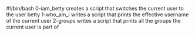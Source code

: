 #!/bin/bash
0-iam_betty creates a script that switches the current user to the user betty
1-who_am_i writes a script that prints the effective username of the current user
2-groups writes a script that prints all the groups the current user is part of
